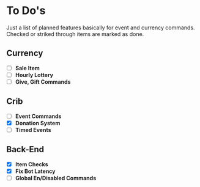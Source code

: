 # To Do's
Just a list of planned features basically for event and currency commands. Checked or striked through items are marked as done.

## Currency
* [ ] **Sale Item**
* [ ] **Hourly Lottery**
* [ ] **Give, Gift Commands**

## Crib
* [ ] **Event Commands**
* [x] **Donation System**
* [ ] **Timed Events**

## Back-End
* [x] **Item Checks**
* [x] **Fix Bot Latency**
* [ ] **Global En/Disabled Commands**